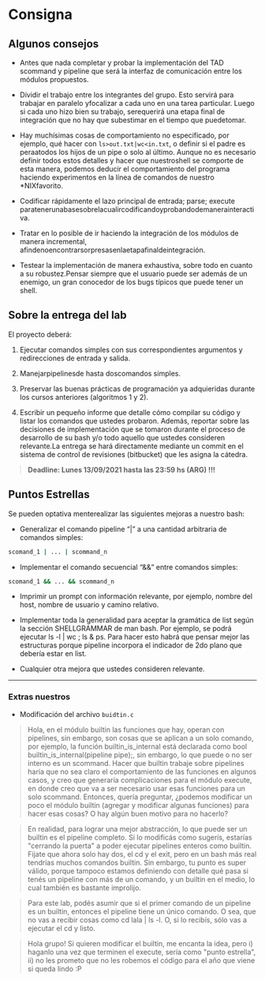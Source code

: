 # Consigna
## Algunos consejos
- Antes que nada completar y probar la implementación del TAD scommand y pipeline que será la interfaz de comunicación entre los módulos propuestos.

- Dividir el trabajo entre los integrantes del grupo. Esto servirá para trabajar en paralelo yfocalizar a cada uno en una tarea particular. Luego si cada uno hizo bien su trabajo, serequerirá una etapa final de integración que no hay que subestimar en el tiempo que puedetomar.

- Hay muchísimas cosas de comportamiento no especificado, por ejemplo, qué hacer con `ls>out.txt|wc<in.txt`, o definir si el padre es peraatodos los hijos de un pipe o solo al último. Aunque no es necesario definir todos estos detalles y hacer que nuestroshell se comporte de esta manera, podemos deducir el comportamiento del programa haciendo experimentos en la línea de comandos de nuestro *NIXfavorito.

- Codificar rápidamente el lazo principal de entrada; parse; execute paratenerunabasesobrelacualircodificandoyprobandodemanerainteractiva.

- Tratar en lo posible de ir haciendo la integración de los módulos de manera incremental, afindenoencontrarsorpresasenlaetapafinaldeintegración.

- Testear la implementación de manera exhaustiva, sobre todo en cuanto a su robustez.Pensar siempre que el usuario puede ser además de un enemigo, un gran conocedor de los bugs típicos que puede tener un shell.


## Sobre la entrega del lab

El proyecto deberá:
1) Ejecutar comandos simples con sus correspondientes argumentos y redirecciones de entrada y salida.

2) Manejarpipelinesde hasta doscomandos simples.

3) Preservar las buenas prácticas de programación ya adquieridas durante los cursos anteriores (algoritmos 1 y 2).

4) Escribir un pequeño informe que detalle cómo compilar su código y listar los comandos que ustedes probaron. Además, reportar sobre las decisiones de implementación que se tomaron durante el proceso de desarrollo de su bash y/o todo aquello que ustedes consideren relevante.La entrega se hará directamente mediante un commit en el sistema de control de revisiones (bitbucket) que les asigna la cátedra.

> **Deadline: Lunes 13/09/2021 hasta las 23:59 hs (ARG) !!!**

## Puntos Estrellas

Se pueden optativa menterealizar las siguientes mejoras a nuestro bash:
- Generalizar el comando pipeline “|” a una cantidad arbitraria de comandos simples:
```bash
scomand_1 | ... | scommand_n
```
- Implementar el comando secuencial “&&” entre comandos simples:
```bash
scomand_1 && ... && scommand_n
```
- Imprimir un prompt con información relevante, por ejemplo, nombre del host, nombre de usuario y camino relativo.

- Implementar toda la generalidad para aceptar la gramática de list según la sección SHELLGRAMMAR de man bash. Por ejemplo, se podrá ejecutar ls -l | wc ; ls & ps. Para hacer esto habrá que pensar mejor las estructuras porque pipeline incorpora el indicador de 2do plano que debería estar en list.

- Cualquier otra mejora que ustedes consideren relevante.

---
### Extras nuestros

- Modificación del archivo `buidtin.c`

> Hola, en el módulo builtin las funciones que hay, operan con pipelines, sin embargo, son cosas que se aplican a un solo comando, por ejemplo, la función builtin_is_internal está declarada como bool builtin_is_internal(pipeline pipe);, sin embargo, lo que puede o no ser interno es un scommand. Hacer que builtin trabaje sobre pipelines haría que no sea claro el comportamiento de las funciones en algunos casos, y creo que generaría complicaciones para el módulo execute, en donde creo que va a ser necesario usar esas funciones para un solo scommand.
Entonces, quería preguntar, ¿podemos modificar un poco el módulo builtin (agregar y modificar algunas funciones) para hacer esas cosas? O hay algún buen motivo para no hacerlo?

> En realidad, para lograr una mejor abstracción, lo que puede ser un builtin es el pipeline completo. Si lo modificás como sugerís, estarías "cerrando la puerta" a poder ejecutar pipelines enteros como builtin. Fijate que ahora solo hay dos, el cd y el exit, pero en un bash más real tendrías muchos comandos builtin. Sin embargo, tu punto es super válido, porque tampoco estamos definiendo con detalle qué pasa si tenés un pipeline con más de un comando, y un builtin en el medio, lo cual también es bastante improlijo.

> Para este lab, podés asumir que si el primer comando de un pipeline es un builtin, entonces el pipeline tiene un único comando. O sea, que no vas a recibir cosas como cd lala | ls -l. O, si lo recibís, sólo vas a ejecutar el cd y listo.

> Hola grupo! Si quieren modificar el builtin, me encanta la idea, pero i) haganlo una vez que terminen el execute, sería como "punto estrella", ii) no les prometo que no les robemos el código para el año que viene si queda lindo :P